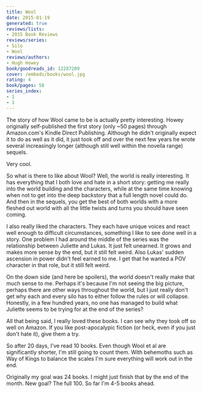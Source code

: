 ```yaml
---
title: Wool
date: 2015-01-19
generated: true
reviews/lists:
- 2015 Book Reviews
reviews/series:
- Silo
- Wool
reviews/authors:
- Hugh Howey
book/goodreads_id: 12287209
cover: /embeds/books/wool.jpg
rating: 4
book/pages: 58
series_index:
- 1
- 1
---
```

The story of how Wool came to be is actually pretty interesting. Howey originally self-published the first story (only ~50 pages) through Amazon.com's Kindle Direct Publishing. Although he didn't originally expect it to do as well as it did, it just took off and over the next few years he wrote several increasingly longer (although still well within the novella range) sequels.  

Very cool.  

<!--more-->

So what is there to like about Wool? Well, the world is really interesting. It has everything that I both love and hate in a short story: getting me really into the world building and the characters, while at the same time knowing when not to get into the deep backstory that a full length novel could do. And then in the sequels, you get the best of both worlds with a more fleshed out world with all the little twists and turns you should have seen coming.  

I also really liked the characters. They each have unique voices and react well enough to difficult circumstances, something I like to see done well in a story. One problem I had around the middle of the series was the relationship between Juliette and Lukas. It just felt unearned. It grows and makes more sense by the end, but it still felt weird. Also Lukas' sudden ascension in power didn't feel earned to me. I get that he wanted a POV character in that role, but it still felt weird.  

On the down side (and here be spoilers), the world doesn't really make that much sense to me. Perhaps it's because I'm not seeing the big picture, perhaps there are other ways throughout the world, but I just really don't get why each and every silo has to either follow the rules or will collapse. Honestly, in a few hundred years, no one has managed to build what Juliette seems to be trying for at the end of the series?  

All that being said, I really loved these books. I can see why they took off so well on Amazon. If you like post-apocalypic fiction (or heck, even if you just don't hate it), give them a try.  

So after 20 days, I've read 10 books. Even though Wool et al are significantly shorter, I'm still going to count them. With behemoths such as Way of Kings to balance the scales I'm sure everything will work out in the end.  

Originally my goal was 24 books. I might just finish that by the end of the month. New goal? The full 100. So far I'm 4-5 books ahead.